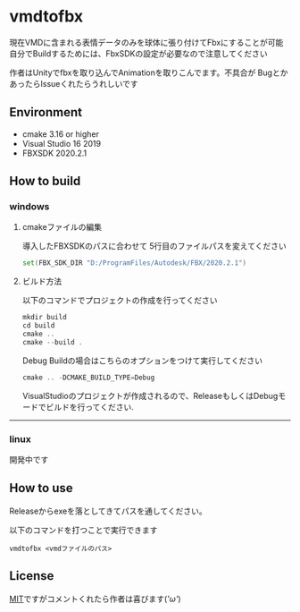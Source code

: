 # vmdtofbx

現在VMDに含まれる表情データのみを球体に張り付けてFbxにすることが可能
自分でBuildするためには、FbxSDKの設定が必要なので注意してください

作者はUnityでfbxを取り込んでAnimationを取りこんでます。不具合が
BugとかあったらIssueくれたらうれしいです

## Environment

- cmake 3.16 or higher
- Visual Studio 16 2019
- FBXSDK 2020.2.1

## How to build

### windows

1. cmakeファイルの編集 

    導入したFBXSDKのパスに合わせて
    5行目のファイルパスを変えてください
    ```asm
    set(FBX_SDK_DIR "D:/ProgramFiles/Autodesk/FBX/2020.2.1")
    ```
2. ビルド方法

    以下のコマンドでプロジェクトの作成を行ってください
    ```asm
    mkdir build
    cd build
    cmake ..
    cmake --build .
    ```

    Debug Buildの場合はこちらのオプションをつけて実行してください
    ```asm
    cmake .. -DCMAKE_BUILD_TYPE=Debug
    ```

    VisualStudioのプロジェクトが作成されるので、ReleaseもしくはDebugモードでビルドを行ってください.

---
### linux
開発中です

## How to use

Releaseからexeを落としてきてパスを通してください。

以下のコマンドを打つことで実行できます
```
vmdtofbx <vmdファイルのパス>
```

License
-------

[MIT](LICENSE.md)ですがコメントくれたら作者は喜びます(*'ω'*)
